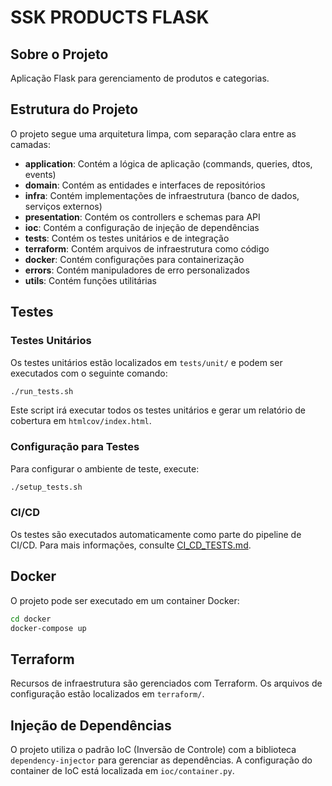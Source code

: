 # SSK PRODUCTS FLASK

## Sobre o Projeto

Aplicação Flask para gerenciamento de produtos e categorias.

## Estrutura do Projeto

O projeto segue uma arquitetura limpa, com separação clara entre as camadas:

- **application**: Contém a lógica de aplicação (commands, queries, dtos, events)
- **domain**: Contém as entidades e interfaces de repositórios
- **infra**: Contém implementações de infraestrutura (banco de dados, serviços externos)
- **presentation**: Contém os controllers e schemas para API
- **ioc**: Contém a configuração de injeção de dependências
- **tests**: Contém os testes unitários e de integração
- **terraform**: Contém arquivos de infraestrutura como código
- **docker**: Contém configurações para containerização
- **errors**: Contém manipuladores de erro personalizados
- **utils**: Contém funções utilitárias

## Testes

### Testes Unitários

Os testes unitários estão localizados em `tests/unit/` e podem ser executados com o seguinte comando:

```bash
./run_tests.sh
```

Este script irá executar todos os testes unitários e gerar um relatório de cobertura em `htmlcov/index.html`.

### Configuração para Testes

Para configurar o ambiente de teste, execute:

```bash
./setup_tests.sh
```

### CI/CD

Os testes são executados automaticamente como parte do pipeline de CI/CD. Para mais informações, consulte [CI_CD_TESTS.md](.github/CI_CD_TESTS.md).

## Docker

O projeto pode ser executado em um container Docker:

```bash
cd docker
docker-compose up
```

## Terraform

Recursos de infraestrutura são gerenciados com Terraform. Os arquivos de configuração estão localizados em `terraform/`.

## Injeção de Dependências

O projeto utiliza o padrão IoC (Inversão de Controle) com a biblioteca `dependency-injector` para gerenciar as dependências. A configuração do container de IoC está localizada em `ioc/container.py`.